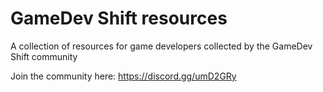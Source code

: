 # GameDev Shift resources
A collection of resources for game developers collected by the GameDev Shift community

Join the community here:
https://discord.gg/umD2GRy
